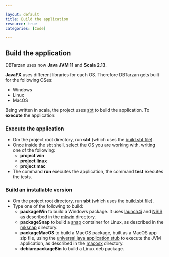 ```yaml
---

layout: default
title: Build the application
resource: true
categories: [Code]

---
```


## Build the application

DBTarzan uses now **Java JVM 11** and **Scala 2.13**.

**JavaFX** uses different libraries for each OS. Therefore DBTarzan gets built for the following OSes:
* Windows
* Linux
* MacOS

Being written in scala, the project uses [sbt](https://www.scala-sbt.org/) to build the application.
To **execute** the application:

### Execute the application

* Om the project root directory, run **sbt** (which uses the [build.sbt file](https://github.com/aferrandi/dbtarzan/blob/master/build.sbt)).
* Once inside the sbt shell, select the OS you are working with, writing one of the following:
  * **project win** 
  * **project linux**
  * **project mac**
* The command **run** executes the application, the command **test** executes the tests.

### Build an installable version

* Om the project root directory, run **sbt** (which uses the [build.sbt file](https://github.com/aferrandi/dbtarzan/blob/master/build.sbt)).
* Type one of the following to build:
  * **packageWin** to build a Windows package. It uses [launch4j](http://launch4j.sourceforge.net/) and [NSIS](https://sourceforge.net/projects/nsis/) as described in the [mkwin](https://github.com/aferrandi/dbtarzan/tree/master/mkwin) directory.
  * **packageSnap** to build a [snap](https://snapcraft.io/about) container for Linux, as described in the [mksnap](https://github.com/aferrandi/dbtarzan/tree/master/mksnap) directory.
  * **packageMacOS** to build a MacOS package, built as a MacOS app zip file, using the [universal java application stub](https://github.com/tofi86/universalJavaApplicationStub) to execute the JVM application, as described in the [macosx](https://github.com/aferrandi/dbtarzan/tree/master/macosx) directory.
  * **debian:packageBin** to build a Linux deb package.
